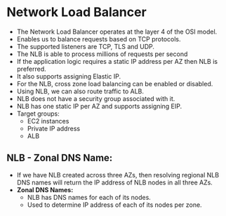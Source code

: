 # Network Load Balancer

- The Network Load Balancer operates at the layer 4 of the OSI model.
- Enables us to balance requests based on TCP protocols.
- The supported listeners are TCP, TLS and UDP.
- The NLB is able to process millions of requests per second
- If the application logic requires a static IP address per AZ then NLB is preferred.
- It also supports assigning Elastic IP.
- For the NLB, cross zone load balancing can be enabled or disabled.
- Using NLB, we can also route traffic to ALB.
- NLB does not have a security group associated with it.
- NLB has one static IP per AZ and supports assigning EIP.
- Target groups:
  - EC2 instances
  - Private IP address
  - ALB

## NLB - Zonal DNS Name:
- If we have NLB created across three AZs, then resolving regional NLB DNS names will return the IP address of NLB nodes 
 in all three AZs.
- **Zonal DNS Names:**
  - NLB has DNS names for each of its nodes.
  - Used to determine IP address of each of its nodes per zone.